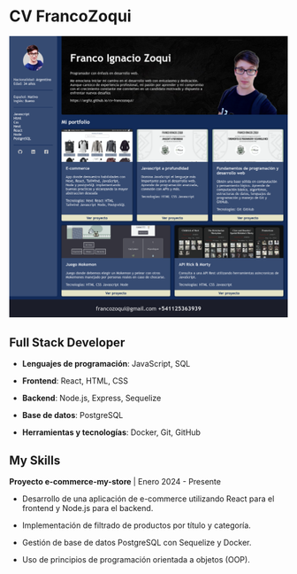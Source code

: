 # CV FrancoZoqui

![Preview CV Franco Zoqui](./img/cv-preview.png)

## Full Stack Developer

- **Lenguajes de programación**: JavaScript, SQL

- **Frontend**: React, HTML, CSS

- **Backend**: Node.js, Express, Sequelize

- **Base de datos**: PostgreSQL

- **Herramientas y tecnologías**: Docker, Git, GitHub

## My Skills

**Proyecto e-commerce-my-store** | Enero 2024 - Presente

- Desarrollo de una aplicación de e-commerce utilizando React para el frontend y Node.js para el backend.

- Implementación de filtrado de productos por título y categoría.

- Gestión de base de datos PostgreSQL con Sequelize y Docker.

- Uso de principios de programación orientada a objetos (OOP).